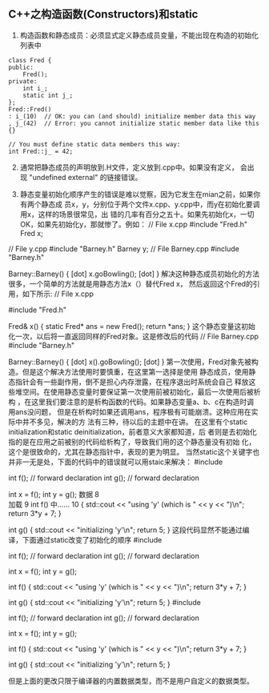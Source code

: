 ## C++之构造函数(Constructors)和static
1. 构造函数和静态成员：必须显式定义静态成员变量，不能出现在构造的初始化列表中
```
class Fred {
public:
	Fred();
private:
	int i_;
	static int j_;
}; 
Fred::Fred()
: i_(10)  // OK: you can (and should) initialize member data this way
, j_(42)  // Error: you cannot initialize static member data like this
{}

// You must define static data members this way:
int Fred::j_ = 42; 
```

2. 通常把静态成员的声明放到.H文件，定义放到.cpp中。如果没有定义，
会出现 "undefined external" 的链接错误。

3. 静态变量初始化顺序产生的错误是难以觉察，因为它发生在mian之前，如果你有两个静态成
员x，y，分别位于两个文件x.cpp、y.cpp中，而y在初始化要调用x，这样的场景很常见，出
错的几率有百分之五十。如果先初始化x，一切OK，如果先初始化y，那就惨了。例如：
 // File x.cpp
 #include "Fred.h"
 Fred x; 

// File y.cpp
 #include "Barney.h"
 Barney y; 
 // File Barney.cpp
 #include "Barney.h"
 
 Barney::Barney()
 {
   [dot]
   x.goBowling();
   [dot]
 } 
解决这种静态成员初始化的方法很多，一个简单的方法就是用静态方法x（）替代Fred x，
然后返回这个Fred的引用，如下所示:
 // File x.cpp
 
 #include "Fred.h"
 
 Fred& x()
 {
   static Fred* ans = new Fred();
   return *ans;
 } 
这个静态变量这初始化一次，以后将一直返回同样的Fred对象。这是修改后的代码
 // File Barney.cpp
 #include "Barney.h"
 
 Barney::Barney()
 {
   [dot]
   x().goBowling();
   [dot]
 } 
第一次使用，Fred对象先被构造。但是这个解决方法使用时要慎重，在这里第一选择是使用
静态成员，使用静态指针会有一些副作用，倒不是担心内存泄露，在程序退出时系统会自己
释放这些堆空间。在使用静态变量时要保证第一次使用前被初始化，最后一次使用后被析构
，在这里我们要注意的是析构函数的代码。如果静态变量a、b、c在构造时调用ans没问题，
但是在析构时如果还调用ans，程序极有可能崩溃。这种应用在实际中并不多见，解决的方
法有三种，待以后的主题中在讲。
在这里有个static initialization和static deinitialization，前者意义大家都知道，后
者则是去初始化指的是在应用之前被别的代码给析构了，导致我们用的这个静态量没有初始
化，这个是很致命的，尤其在静态指针中，表现的更为明显。
当然static这个关键字也并非一无是处，下面的代码中的错误就可以用staic来解决：
#include <iostream>
 
 int f();  // forward declaration
 int g();  // forward declaration
 
 int x = f();
 int y = g();
数据  8  
加载  9  int f()
中…… 10  {
   std::cout << "using 'y' (which is " << y << ")\n";
   return 3*y + 7;
 }
 
 int g()
 {
   std::cout << "initializing 'y'\n";
   return 5;
 } 
这段代码显然不能通过编译，下面通过static改变了初始化的顺序
#include <iostream>
 
 int f();  // forward declaration
 int g();  // forward declaration
 
 int x = f();
 int y = g();
 
 int f()
 {
   std::cout << "using 'y' (which is " << y << ")\n";
   return 3*y + 7;
 }
 
 int g()
 {
   std::cout << "initializing 'y'\n";
   return 5;
 }
#include <iostream>
 
 int f();  // forward declaration
 int g();  // forward declaration
 
 int x = f();
 int y = g();
 
 int f()
 {
   std::cout << "using 'y' (which is " << y << ")\n";
   return 3*y + 7;
 }
 
 int g()
 {
   std::cout << "initializing 'y'\n";
   return 5;
 } 

但是上面的更改只限于编译器的内置数据类型，而不是用户自定义的数据类型。
